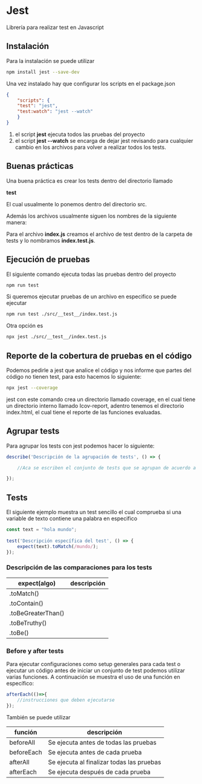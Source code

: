 # Jest

Librería para realizar test en Javascript

## Instalación 

Para la instalación se puede utilizar 

```bash
npm install jest --save-dev
```

Una vez instalado hay que configurar los scripts en el package.json

```json
{
	"scripts": {
	"test": "jest",
	"test:watch": "jest --watch"
	}
}
```

1. el script **jest** ejecuta todos las pruebas del proyecto
2. el script **jest --watch** se encarga de dejar jest revisando para cualquier cambio en los archivos para volver a realizar todos los tests. 

## Buenas prácticas

Una buena práctica es crear los tests dentro del directorio llamado

**__test__** 

El cual usualmente lo ponemos dentro del directorio src. 

Además los archivos usualmente siguen los nombres de la siguiente manera:

Para el archivo **index.js** creamos el archivo de test dentro de la carpeta de tests y lo nombramos **index.test.js**. 

## Ejecución de pruebas 

El siguiente comando ejecuta todas las pruebas dentro del proyecto

```bash
npm run test
```

Si queremos ejecutar pruebas de un archivo en especifico se puede ejecutar

```bash
npm run test ./src/__test__/index.test.js
```

Otra opción es 

```bash
npx jest ./src/__test__/index.test.js
```

## Reporte de la cobertura de pruebas en el código

Podemos pedirle a jest que analice el código y nos informe que partes del código no tienen test, para esto hacemos lo siguiente:

```bash
npx jest --coverage
```

jest con este comando crea un directorio llamado coverage, en el cual tiene un directorio interno llamado Icov-report, adentro tenemos el directorio index.html, el cual tiene el reporte de las funciones evaluadas. 

## Agrupar tests 

Para agrupar los tests con jest podemos hacer lo siguiente: 

```javascript
describe('Descripción de la agrupación de tests', () => {

	//Aca se escriben el conjunto de tests que se agrupan de acuerdo a criterios como funcionalidad, funciones o lo que sea necesario. 

});
```

## Tests

El siguiente ejemplo muestra un test sencillo el cual comprueba si una variable de texto contiene una palabra en especifico 

```javascript 
const text = "hola mundo";
  
test('Descripción específica del test', () => {
	expect(text).toMatch(/mundo/);
});
```

### Descripción de las comparaciones para los tests 

| expect(algo)       | descripción |
| ------------------ | ----------- |
| .toMatch()         |             |
| .toContain()       |             |
| .toBeGreaterThan() |             |
| .toBeTruthy()      |             |
| .toBe()            |             |


### Before y after tests
Para ejecutar configuraciones como setup generales para cada test o ejecutar un código antes de iniciar un conjunto de test podemos utilizar varias funciones. A continuación se muestra el uso de una función en específico:

```javascript
afterEach(()=>{
	//instrucciones que deben ejecutarse
});
```

También se puede utilizar 

| función    | descripción                               |
| ---------- | ----------------------------------------- |
| beforeAll  | Se ejecuta antes de todas las pruebas     |
| beforeEach | Se ejecuta antes de cada prueba           |
| afterAll   | Se ejecuta al finalizar todas las pruebas |
| afterEach  | Se ejecuta después de cada prueba         |

